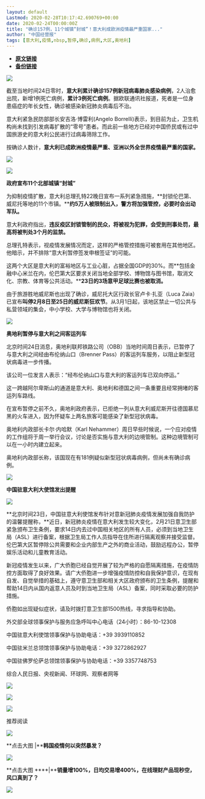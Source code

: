 ```yaml
---
layout: default
Lastmod: 2020-02-28T10:17:42.690769+00:00
date: 2020-02-24T00:00:00Z
title: "确诊157例，11个城镇“封城”！意大利成欧洲疫情最严重国家..."
author: "中国经营报"
tags: [意大利,疫情,nbsp,暂停,确诊,病例,大区,奥地利]
---
```


* [**原文链接**](https://mp.weixin.qq.com/s/4_VMqZPGR499kJg2VxLZWg)
* [**备份链接**](http://archive.is/LBbIk)


  

  

  

![](/images/post/5fdb3f87f44cf8ae08d41ad1e0b84841.jpg)

截至当地时间24日零时，**意大利累计确诊157例新冠病毒肺炎感染病例**，2人治愈出院，新增1例死亡病例，**累计3例死亡病例**。据欧联通讯社报道，死者是一位身患癌症的年长女性，确诊被感染新冠肺炎病毒后不治。

意大利紧急民防部部长安吉洛·博雷利(Angelo Borrelli)表示，到目前为止，卫生机构尚未找到引发病毒扩散的“零号”患者。而此前一些地方已经对中国侨民或有过中国旅游史的意大利公民进行过病毒筛除工作。

  

按确诊人数计，**意大利已成欧洲疫情最严重、亚洲以外全世界疫情最严重的国家。**

  

![](/images/post/18330496513ea58da053d77e6a0f97e3.jpg)

  

![](/images/post/bc3576ff279d80264ac4f6d7a60432f9.jpg)

**政府宣布11个北部城镇“封城”**

  

为抑制疫情扩散，意大利总理孔特22晚日宣布一系列紧急措施，**封锁伦巴第、威尼托等地的11个市镇。****约5万人被限制出入，警方将加强管控，必要时会出动军队。**

  

意大利政府指出，**违反疫区封锁管制的民众，将被视为犯罪，会受到刑事处罚，最高将被判处3个月的监禁。**

  

总理孔特表示，视疫情发展情况而定，这样的严格管控措施可被套用在其他地区。他暗示，并不排除“意大利暂停签发申根签证”的可能。

  

这两个大区是意大利的富裕地区与工业心脏，占据全国GDP的30%。而**包括金融中心米兰在内，伦巴第大区要求关闭当地全部学校、博物馆与图书馆，取消文化、宗教、体育等公共活动。****23日的3场意甲足球比赛也被取消。**

  

由于旅游胜地威尼斯也出现了确诊，威尼托大区行政长官卢卡·扎亚（Luca Zaia）已宣布**叫停2月8日至25日的威尼斯狂欢节**。从3月1日起，该地区禁止一切公共与私营领域的集会，中小学校、大学与博物馆也将关闭。

  

![](/images/post/bc3576ff279d80264ac4f6d7a60432f9.jpg)

**奥地利暂停与意大利之间客运列车**

北京时间24日消息，奥地利联邦铁路公司（OBB）当地时间周日表示，已暂停了与意大利之间经由布伦纳山口（Brenner Pass）的客运列车服务，以阻止新型冠状病毒进一步传播。

该公司一位发言人表示：“经布伦纳山口与意大利的客运列车已双向停运。”

这一跨越阿尔卑斯山的通道是意大利、奥地利和德国之间一条重要且经常拥堵的客运列车路线。

在宣布暂停之前不久，奥地利政府表示，已拒绝一列从意大利威尼斯开往德国慕尼黑的火车进入，因为怀疑车上两名旅客可能感染了新型冠状病毒。

奥地利内政部长卡尔·内哈默（Karl Nehammer）周日早些时候说，一个应对疫情的工作组将于周一举行会议，讨论是否实施与意大利的边境管制。这种边境管制可以在一小时内建立起来。

奥地利内政部长称，该国现在有181例疑似新型冠状病毒病例，但尚未有确诊病例。

  

![](/images/post/bc3576ff279d80264ac4f6d7a60432f9.jpg)

**中国驻意大利大使馆发出提醒**

  

![](/images/post/def32395d23397d061c2ad3eda6a0452.jpg)

  

**北京时间23日，中国驻意大利使馆发布针对意新冠肺炎疫情发展加强自我防护的温馨提醒称，**近日，新冠肺炎疫情在意大利发生较大变化，2月21日意卫生部紧急颁布卫生条例，要求14日内去过中国相关地区的所有人员，必须到当地卫生局（ASL）进行备案，根据卫生局工作人员指导在住所进行隔离观察并接受监督。伦巴第大区暂停除公共需要和企业内部生产之外的商业活动，鼓励远程办公，暂停娱乐活动和儿童教育活动。

  

新冠疫情发生以来，广大侨胞已经自觉开展了较为严格的自愿隔离措施，在疫情防控方面取得了良好效果。请广大侨胞进一步增强疫情防控和自我保护意识，在现有自发、自觉举措的基础上，遵守意卫生部和相关大区政府颁布的卫生条例，提醒和帮助14日内从国内返意人员及时到当地卫生局（ASL）备案，同时采取必要的防护措施。

  

侨胞如出现疑似症状，请及时拨打意卫生部1500热线，寻求指导和协助。

  

外交部全球领事保护与服务应急呼叫中心电话（24小时）：86-10-12308

  

中国驻意大利使馆领事保护与协助电话：+39 3939110852

  

中国驻米兰总领馆领事保护与协助电话：+39 3272862927

  

中国驻佛罗伦萨总领馆领事保护与协助电话：+39 3357748753

  

综合人民日报、央视新闻、环球网、观察者网等

  

[![](/images/post/aa73eda3cc6c8de22b03f6f379c8c839.jpg)](https://e.vhall.com/subject/view/130232786)  

![](/images/post/47c0e574ea27ef847e2a66a4f04d1784.jpg)

  

![](/images/post/43b7a57fd045be64890b8526d60a1277.jpg)

  

推荐阅读

[![](/images/post/c59cc1c339b07d74b519f9ba5d2d66c6.jpg)](http://mp.weixin.qq.com/s?__biz=MjA5NTMyOTMwMQ==&mid=2651971284&idx=3&sn=b43e089b0ac705aa4df81ab5404580e1&chksm=4f3eb9ae784930b86d2f6f0fd85532e1af54f4f716636f1290388ee66acac0e47a3ca015c625&scene=21#wechat_redirect)

**点击大图 |****韩国疫情何以突然暴发？**  

  

[![](/images/post/b2bdcd246ac7b821b1398ba20a40695f.jpg)](http://mp.weixin.qq.com/s?__biz=MjA5NTMyOTMwMQ==&mid=2651971344&idx=2&sn=31c07a39b0af0527612596582b0b7230&chksm=4f3eb86a7849317c5bfc49449b4b39dc9c7c3e810841b9c6f1d27622f20adfefca4a339bc683&scene=21#wechat_redirect)

**点击大图 ****|****销量增100%，日均交易增400%，在线理财产品现秒空，风口真到了？**  

  

![](/images/post/f3501c0a0df0124df45b227b216c07a4.jpg)


